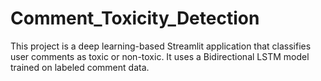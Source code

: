 # Comment_Toxicity_Detection
This project is a deep learning-based Streamlit application that classifies user comments as toxic or non-toxic. It uses a Bidirectional LSTM model trained on labeled comment data.
